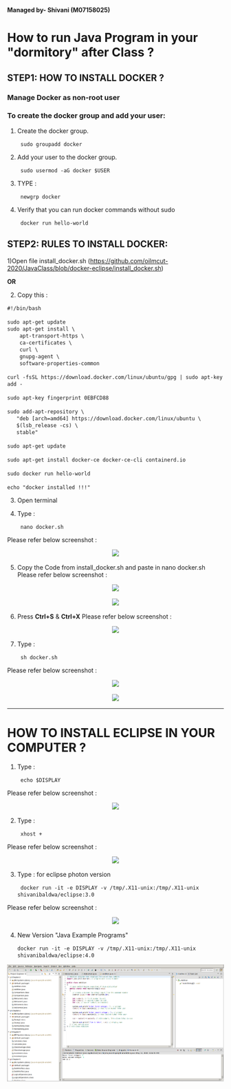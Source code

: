 
**Managed by- Shivani (M07158025)**

# How to run Java Program in your "dormitory" after Class ?

## STEP1: HOW TO INSTALL DOCKER ?

### Manage Docker as non-root user

### To create the docker group and add your user:
1) Create the docker group.
   
        sudo groupadd docker
   
2) Add your user to the docker group.

        sudo usermod -aG docker $USER

3) TYPE :

        newgrp docker
        
4) Verify that you can run docker commands without sudo

        docker run hello-world

## STEP2: RULES TO INSTALL DOCKER: 

1)Open file install_docker.sh (https://github.com/oilmcut-2020/JavaClass/blob/docker-eclipse/install_docker.sh)

**OR**

2) Copy this :
```
#!/bin/bash

sudo apt-get update
sudo apt-get install \
    apt-transport-https \
    ca-certificates \
    curl \
    gnupg-agent \
    software-properties-common

curl -fsSL https://download.docker.com/linux/ubuntu/gpg | sudo apt-key add -

sudo apt-key fingerprint 0EBFCD88

sudo add-apt-repository \
   "deb [arch=amd64] https://download.docker.com/linux/ubuntu \
   $(lsb_release -cs) \
   stable"

sudo apt-get update

sudo apt-get install docker-ce docker-ce-cli containerd.io

sudo docker run hello-world

echo "docker installed !!!"

```
3) Open terminal 
4) Type : 

        nano docker.sh
Please refer below screenshot :             
<p align="center">
  <img src="https://github.com/oilmcut-2020/JavaClass/blob/docker-eclipse/images/d1.png">
</p>

5) Copy the Code from install_docker.sh and paste in  nano docker.sh
Please refer below screenshot :  

<p align="center">
  <img src="https://github.com/oilmcut-2020/JavaClass/blob/docker-eclipse/images/d2.png">
</p>

<p align="center">
  <img src="https://github.com/oilmcut-2020/JavaClass/blob/docker-eclipse/images/d3.png">
</p>

6) Press **Ctrl+S** & **Ctrl+X**
Please refer below screenshot : 
<p align="center">
  <img src="https://github.com/oilmcut-2020/JavaClass/blob/docker-eclipse/images/d4.png">
</p>

7) Type :

        sh docker.sh
Please refer below screenshot : 
<p align="center">
  <img src="https://github.com/oilmcut-2020/JavaClass/blob/docker-eclipse/images/d5.png">
</p>

<p align="center">
  <img src="https://github.com/oilmcut-2020/JavaClass/blob/docker-eclipse/images/d6.png">
</p>

---------------------------------------------------------------------------------------------------------------------------

# HOW TO INSTALL ECLIPSE IN YOUR COMPUTER ?

1) Type :

        echo $DISPLAY
Please refer below screenshot :
<p align="center">
  <img src="https://github.com/oilmcut-2020/JavaClass/blob/docker-eclipse/images/e1.png">
</p>

2) Type :

        xhost + 
Please refer below screenshot :
<p align="center">
  <img src="https://github.com/oilmcut-2020/JavaClass/blob/docker-eclipse/images/e2.png">
</p>

3) Type : for eclipse photon version 

        docker run -it -e DISPLAY -v /tmp/.X11-unix:/tmp/.X11-unix shivanibaldwa/eclipse:3.0
   
Please refer below screenshot :        

<p align="center">
  <img src="https://github.com/oilmcut-2020/JavaClass/blob/docker-eclipse/images/e4.png">
</p>

4) New Version "Java Example Programs"

       docker run -it -e DISPLAY -v /tmp/.X11-unix:/tmp/.X11-unix shivanibaldwa/eclipse:4.0
       
 <p align="center">
  <img src="https://github.com/oilmcut-2020/JavaClass/blob/docker-eclipse/images/ew1.png">
</p>      
